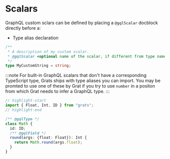 # Scalars

GraphQL custom sclars can be defined by placing a `@gqlScalar` docblock directly before a:

* Type alias declaration

```ts
/** 
 * A description of my custom scalar.
 * @gqlScalar <optional name of the scalar, if different from type name>
 */
type MyCustomString = string;
```

:::note
For built-in GraphQL scalars that don't have a corresponding TypeScript type, Grats ships with type aliases you can import. You may be promted to use one of these by Grat if you try to use `number` in a positon from which Grat needs to infer a GraphQL type.
:::

```ts
// highlight-start
import { Float, Int, ID } from "grats";
// highlight-end

/** @gqlType */
class Math {
  id: ID;
  /** @gqlField */
  round(args: {float: Float}): Int {
    return Math.round(args.float);
  }
}
```